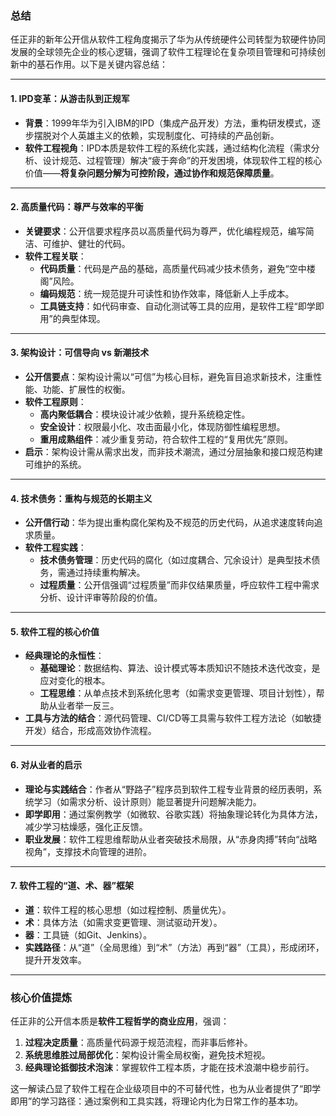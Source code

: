 ### 总结

任正非的新年公开信从软件工程角度揭示了华为从传统硬件公司转型为软硬件协同发展的全球领先企业的核心逻辑，强调了软件工程理论在复杂项目管理和可持续创新中的基石作用。以下是关键内容总结：

---

#### 1. IPD变革：从游击队到正规军
- **背景**：1999年华为引入IBM的IPD（集成产品开发）方法，重构研发模式，逐步摆脱对个人英雄主义的依赖，实现制度化、可持续的产品创新。
- **软件工程视角**：IPD本质是软件工程的系统化实践，通过结构化流程（需求分析、设计规范、过程管理）解决“疲于奔命”的开发困境，体现软件工程的核心价值——**将复杂问题分解为可控阶段，通过协作和规范保障质量**。

---

#### 2. 高质量代码：尊严与效率的平衡
- **关键要求**：公开信要求程序员以高质量代码为尊严，优化编程规范，编写简洁、可维护、健壮的代码。
- **软件工程关联**：
  - **代码质量**：代码是产品的基础，高质量代码减少技术债务，避免“空中楼阁”风险。
  - **编码规范**：统一规范提升可读性和协作效率，降低新人上手成本。
  - **工具链支持**：如代码审查、自动化测试等工具的应用，是软件工程“即学即用”的典型体现。

---

#### 3. 架构设计：可信导向 vs 新潮技术
- **公开信要点**：架构设计需以“可信”为核心目标，避免盲目追求新技术，注重性能、功能、扩展性的权衡。
- **软件工程原则**：
  - **高内聚低耦合**：模块设计减少依赖，提升系统稳定性。
  - **安全设计**：权限最小化、攻击面最小化，体现防御性编程思想。
  - **重用成熟组件**：减少重复劳动，符合软件工程的“复用优先”原则。
- **启示**：架构设计需从需求出发，而非技术潮流，通过分层抽象和接口规范构建可维护的系统。

---

#### 4. 技术债务：重构与规范的长期主义
- **公开信行动**：华为提出重构腐化架构及不规范的历史代码，从追求速度转向追求质量。
- **软件工程实践**：
  - **技术债务管理**：历史代码的腐化（如过度耦合、冗余设计）是典型技术债务，需通过持续重构解决。
  - **过程质量**：公开信强调“过程质量”而非仅结果质量，呼应软件工程中需求分析、设计评审等阶段的价值。

---

#### 5. 软件工程的核心价值
- **经典理论的永恒性**：
  - **基础理论**：数据结构、算法、设计模式等本质知识不随技术迭代改变，是应对变化的根本。
  - **工程思维**：从单点技术到系统化思考（如需求变更管理、项目计划性），帮助从业者举一反三。
- **工具与方法的结合**：源代码管理、CI/CD等工具需与软件工程方法论（如敏捷开发）结合，形成高效协作流程。

---

#### 6. 对从业者的启示
- **理论与实践结合**：作者从“野路子”程序员到软件工程专业背景的经历表明，系统学习（如需求分析、设计原则）能显著提升问题解决能力。
- **即学即用**：通过案例教学（如微软、谷歌实践）将抽象理论转化为具体方法，减少学习枯燥感，强化正反馈。
- **职业发展**：软件工程思维帮助从业者突破技术局限，从“赤身肉搏”转向“战略视角”，支撑技术向管理的进阶。

---

#### 7. 软件工程的“道、术、器”框架
- **道**：软件工程的核心思想（如过程控制、质量优先）。
- **术**：具体方法（如需求变更管理、测试驱动开发）。
- **器**：工具链（如Git、Jenkins）。
- **实践路径**：从“道”（全局思维）到“术”（方法）再到“器”（工具），形成闭环，提升开发效率。

---

### 核心价值提炼
任正非的公开信本质是**软件工程哲学的商业应用**，强调：
1. **过程决定质量**：高质量代码源于规范流程，而非事后修补。
2. **系统思维胜过局部优化**：架构设计需全局权衡，避免技术短视。
3. **经典理论抵御技术泡沫**：掌握软件工程本质，才能在技术浪潮中稳步前行。

这一解读凸显了软件工程在企业级项目中的不可替代性，也为从业者提供了“即学即用”的学习路径：通过案例和工具实践，将理论内化为日常工作的基本功。